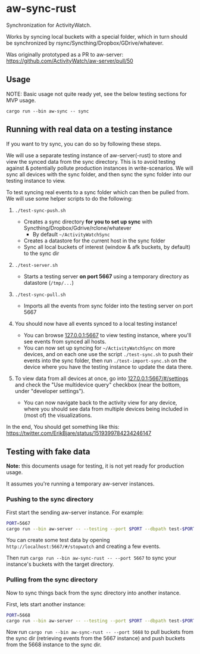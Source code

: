 aw-sync-rust
============

Synchronization for ActivityWatch.

Works by syncing local buckets with a special folder, which in turn should be synchronized by rsync/Syncthing/Dropbox/GDrive/whatever.

Was originally prototyped as a PR to aw-server: https://github.com/ActivityWatch/aw-server/pull/50


## Usage

NOTE: Basic usage not quite ready yet, see the below testing sections for MVP usage.

```
cargo run --bin aw-sync -- sync
```

## Running with real data on a testing instance

If you want to try sync, you can do so by following these steps.

We will use a separate testing instance of aw-server(-rust) to store and view the synced data from the sync directory. This is to avoid testing against & potentially pollute production instances in write-scenarios. We will sync all devices with the sync folder, and then sync the sync folder into our testing instance to view.

To test syncing real events to a sync folder which can then be pulled from. 
We will use some helper scripts to do the following:

1. `./test-sync-push.sh`
    - Creates a sync directory **for you to set up sync** with Syncthing/Dropbox/Gdrive/rclone/whatever
      - By default `~/ActivityWatchSync`
    - Creates a datastore for the current host in the sync folder
    - Sync all local buckets of interest (window & afk buckets, by default) to the sync dir

2. `./test-server.sh`
    - Starts a testing server **on port 5667** using a temporary directory as datastore (`/tmp/...`)

3. `./test-sync-pull.sh`
    - Imports all the events from sync folder into the testing server on port 5667

4. You should now have all events synced to a local testing instance!
    - You can browse [127.0.0.1:5667](http://127.0.0.1:5667) to view testing instance, where you'll see events from synced all hosts.
    - You can now set up syncing for `~/ActivityWatchSync` on more devices, and on each one use the script `./test-sync.sh` to push their events into the sync folder, then run `./test-import-sync.sh` on the device where you have the testing instance to update the data there.

5. To view data from all devices at once, go into [127.0.0.1:5667/#/settings](127.0.0.1:5667/#/settings) and check the "Use multidevice query" checkbox (near the bottom, under "developer settings").
    - You can now navigate back to the activity view for any device, where you should see data from multiple devices being included in (most of) the visualizations.

In the end, You should get something like this: https://twitter.com/ErikBjare/status/1519399784234246147


## Testing with fake data

**Note:** this documents usage for testing, it is not yet ready for production usage.

It assumes you're running a temporary aw-server instances.

### Pushing to the sync directory

First start the sending aw-server instance. For example: 

```sh
PORT=5667
cargo run --bin aw-server -- --testing --port $PORT --dbpath test-$PORT.sqlite --device-id $PORT --no-legacy-import
```

You can create some test data by opening `http://localhost:5667/#/stopwatch` and creating a few events.

Then run `cargo run --bin aw-sync-rust -- --port 5667` to sync your instance's buckets with the target directory.

### Pulling from the sync directory

Now to sync things back from the sync directory into another instance. 

First, lets start another instance:

```sh
PORT=5668
cargo run --bin aw-server -- --testing --port $PORT --dbpath test-$PORT.sqlite --device-id $PORT --no-legacy-import
```

Now run `cargo run --bin aw-sync-rust -- --port 5668` to pull buckets from the sync dir (retrieving events from the 5667 instance) and push buckets from the 5668 instance to the sync dir.
